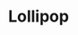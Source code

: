 ---
title: 'Lollipop'
img: 'lollipop.jpg'
size: '13 x 13 inches, Framed'
medium: 'Ink on 140-pound Watercolor Paper'
--- 